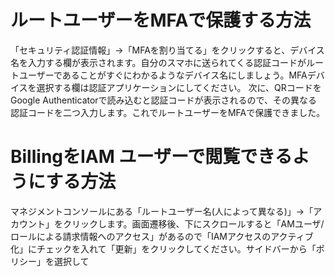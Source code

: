 # ルートユーザーをMFAで保護する方法
「セキュリティ認証情報」→「MFAを割り当てる」をクリックすると、デバイス名を入力する欄が表示されます。自分のスマホに送られてくる認証コードがルートユーザーであることがすぐにわかるようなデバイス名にしましょう。MFAデバイスを選択する欄は認証アプリケーションにしてください。
次に、QRコードをGoogle Authenticatorで読み込むと認証コードが表示されるので、その異なる認証コードを二つ入力します。これでルートユーザーをMFAで保護できました。


# BillingをIAM ユーザーで閲覧できるようにする方法
マネジメントコンソールにある「ルートユーザー名(人によって異なる)」→「アカウント」をクリックします。画面遷移後、下にスクロールすると「AMユーザ/ロールによる請求情報へのアクセス」があるので「IAMアクセスのアクティブ化」にチェックを入れて「更新」をクリックしてください。サイドバーから「ポリシー」を選択して
